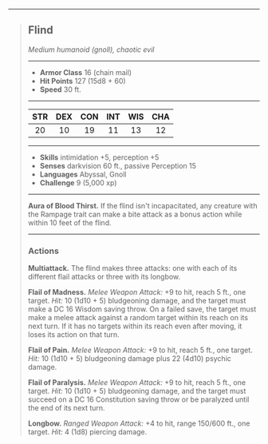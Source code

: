 ***
> ## Flind
> *Medium humanoid (gnoll), chaotic evil*
> 
> ***
> 
> - **Armor Class** 16 (chain mail)
> - **Hit Points** 127 (15d8 + 60)
> - **Speed** 30 ft.
> 
> ***
> 
> |STR|DEX|CON|INT|WIS|CHA|
> |:---:|:---:|:---:|:---:|:---:|:---:|
> |20|10|19|11|13|12|
> 
> ***
> 
> - **Skills** intimidation +5, perception +5
> - **Senses** darkvision 60 ft., passive Perception 15
> - **Languages** Abyssal, Gnoll
> - **Challenge** 9 (5,000 xp)
> 
> ***
> 
> **Aura of Blood Thirst.** If the flind isn't incapacitated, any creature with the Rampage trait can make a bite attack as a bonus action while within 10 feet of the flind.
> 
> ***
> 
> ### Actions
> **Multiattack.** The flind makes three attacks: one with each of its different flail attacks or three with its longbow.
> 
> **Flail of Madness.** *Melee Weapon Attack:* +9 to hit, reach 5 ft., one target. *Hit:* 10 (1d10 + 5) bludgeoning damage, and the target must make a DC 16 Wisdom saving throw. On a failed save, the target must make a melee attack against a random target within its reach on its next turn. If it has no targets within its reach even after moving, it loses its action on that turn.
> 
> **Flail of Pain.** *Melee Weapon Attack:* +9 to hit, reach 5 ft., one target. *Hit:* 10 (1d10 + 5) bludgeoning damage plus 22 (4d10) psychic damage.
> 
> **Flail of Paralysis.** *Melee Weapon Attack:* +9 to hit, reach 5 ft., one target. *Hit:* 10 (1d10 + 5) bludgeoning damage, and the target must succeed on a DC 16 Constitution saving throw or be paralyzed until the end of its next turn.
> 
> **Longbow.** *Ranged Weapon Attack:* +4 to hit, range 150/600 ft., one target. *Hit:* 4 (1d8) piercing damage.